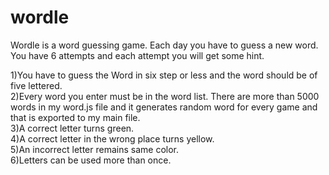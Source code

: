 # wordle


Wordle is a word guessing game. Each day you have to guess a new word. You have 6 attempts and each attempt you will get some hint.

1)You have to guess the Word in six step or less and the word should be of five lettered.<br />
2)Every word you enter must be in the word list. There are more than 5000 words in my word.js file and it generates random word for every game and that is exported to my main file.<br />
3)A correct letter turns green.<br />
4)A correct letter in the wrong place turns yellow.<br />
5)An incorrect letter remains same color.<br />
6)Letters can be used more than once.<br />
